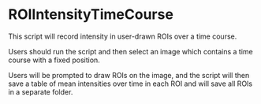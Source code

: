 # ROIIntensityTimeCourse

This script will record intensity in user-drawn ROIs over a time course.

Users should run the script and then select an image which contains a time course with a fixed position.

Users will be prompted to draw ROIs on the image, and the script will then save a table of mean intensities over time in each ROI and will save all ROIs in a separate folder.
